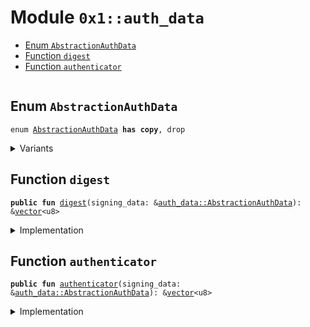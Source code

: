 
<a id="0x1_auth_data"></a>

# Module `0x1::auth_data`



-  [Enum `AbstractionAuthData`](#0x1_auth_data_AbstractionAuthData)
-  [Function `digest`](#0x1_auth_data_digest)
-  [Function `authenticator`](#0x1_auth_data_authenticator)


<pre><code></code></pre>



<a id="0x1_auth_data_AbstractionAuthData"></a>

## Enum `AbstractionAuthData`



<pre><code>enum <a href="auth_data.md#0x1_auth_data_AbstractionAuthData">AbstractionAuthData</a> <b>has</b> <b>copy</b>, drop
</code></pre>



<details>
<summary>Variants</summary>


<details>
<summary>V1</summary>


<details>
<summary>Fields</summary>


<dl>
<dt>
<code>digest: <a href="../../libra2-stdlib/../move-stdlib/doc/vector.md#0x1_vector">vector</a>&lt;u8&gt;</code>
</dt>
<dd>

</dd>
<dt>
<code>authenticator: <a href="../../libra2-stdlib/../move-stdlib/doc/vector.md#0x1_vector">vector</a>&lt;u8&gt;</code>
</dt>
<dd>

</dd>
</dl>


</details>

</details>

</details>

<a id="0x1_auth_data_digest"></a>

## Function `digest`



<pre><code><b>public</b> <b>fun</b> <a href="auth_data.md#0x1_auth_data_digest">digest</a>(signing_data: &<a href="auth_data.md#0x1_auth_data_AbstractionAuthData">auth_data::AbstractionAuthData</a>): &<a href="../../libra2-stdlib/../move-stdlib/doc/vector.md#0x1_vector">vector</a>&lt;u8&gt;
</code></pre>



<details>
<summary>Implementation</summary>


<pre><code><b>public</b> <b>fun</b> <a href="auth_data.md#0x1_auth_data_digest">digest</a>(signing_data: &<a href="auth_data.md#0x1_auth_data_AbstractionAuthData">AbstractionAuthData</a>): &<a href="../../libra2-stdlib/../move-stdlib/doc/vector.md#0x1_vector">vector</a>&lt;u8&gt; {
    &signing_data.digest
}
</code></pre>



</details>

<a id="0x1_auth_data_authenticator"></a>

## Function `authenticator`



<pre><code><b>public</b> <b>fun</b> <a href="auth_data.md#0x1_auth_data_authenticator">authenticator</a>(signing_data: &<a href="auth_data.md#0x1_auth_data_AbstractionAuthData">auth_data::AbstractionAuthData</a>): &<a href="../../libra2-stdlib/../move-stdlib/doc/vector.md#0x1_vector">vector</a>&lt;u8&gt;
</code></pre>



<details>
<summary>Implementation</summary>


<pre><code><b>public</b> <b>fun</b> <a href="auth_data.md#0x1_auth_data_authenticator">authenticator</a>(signing_data: &<a href="auth_data.md#0x1_auth_data_AbstractionAuthData">AbstractionAuthData</a>): &<a href="../../libra2-stdlib/../move-stdlib/doc/vector.md#0x1_vector">vector</a>&lt;u8&gt; {
    &signing_data.authenticator
}
</code></pre>



</details>


[move-book]: https://aptos.dev/move/book/SUMMARY

